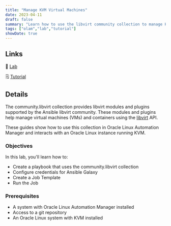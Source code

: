 ```yaml
---
title: "Manage KVM Virtual Machines"
date: 2023-04-11
draft: false
summary: "Learn how to use the libvirt community collection to manage KVM virtual machines with Oracle Linux Automation Manager."
tags: ["olam","lab","tutorial"]
showDate: true
---
```


## Links

:crescent_moon: [Lab](https://luna.oracle.com/lab/3e869b97-6f71-46fa-a979-e0c8bf81d7d2)

:spiral_notepad: [Tutorial](https://docs.oracle.com/en/learn/olam-libvirt-collection)

## Details

The community.libvirt collection provides libvirt modules and plugins supported by the Ansible libvirt community. These modules and plugins help manage virtual machines (VMs) and containers using the [libvirt](https://libvirt.org/) API.

These guides show how to use this collection in Oracle Linux Automation Manager and interacts with an Oracle Linux instance running KVM.

### Objectives

In this lab, you'll learn how to:

  - Create a playbook that uses the community.libvirt collection
  - Configure credentials for Ansible Galaxy
  - Create a Job Template
  - Run the Job

### Prerequisites

  - A system with Oracle Linux Automation Manager installed
  - Access to a git repository
  - An Oracle Linux system with KVM installed

